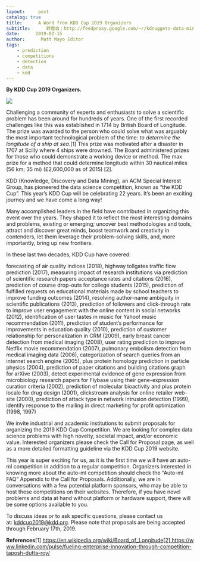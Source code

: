 ```yaml
---
layout:     post
catalog: true
title:      A Word from KDD Cup 2019 Organizers
subtitle:      转载自：http://feedproxy.google.com/~r/kdnuggets-data-mining-analytics/~3/Xp6t-_V09ho/word-from-kdd-cup-2019-organizers.html
date:      2019-02-15
author:      Matt Mayo Editor
tags:
    - prediction
    - competitions
    - detection
    - data
    - kdd
---
```


**By KDD Cup 2019 Organizers.**

![](https://www.kdnuggets.com/images/kdd-2019-alaska-597.jpg)


Challenging a community of experts and enthusiasts to solve a scientific problem has been around for hundreds of years. One of the first recorded challenges like this was established in 1714 by British Board of Longitude. The prize was awarded to the person who could solve what was arguably the most important technological problem of the time: *to determine the longitude of a ship at sea*.[1] This prize was motivated after a disaster in 1707 at Scilly where 4 ships were drowned. The Board administered prizes for those who could demonstrate a working device or method. The max prize for a method that could determine longitude within 30 nautical miles (56 km; 35 mi) (£2,600,000 as of 2015) [2].

KDD (Knowledge, Discovery and Data Mining), an ACM Special Interest Group, has pioneered the data science competition, known as “the KDD Cup”. This year’s KDD Cup will be celebrating 22 years. It’s been an exciting journey and we have come a long way!

Many accomplished leaders in the field have contributed in organizing this event over the years. They shaped it to reflect the most interesting domains and problems, existing or emerging; uncover best methodologies and tools, attract and discover great minds, boost teamwork and creativity in contenders, let them leverage their problem-solving skills, and, more importantly, bring up new frontiers.

In these last two decades, KDD Cup have covered:

forecasting of air quality indices (2018),
highway tollgates traffic flow prediction (2017),
measuring impact of research institutions via prediction of scientific research papers acceptance rates and citations (2016),
prediction of course drop-outs for college students (2015),
prediction of fulfilled requests on educational materials made by school teachers to improve funding outcomes (2014),
resolving author-name ambiguity in scientific publications (2013),
prediction of followers and click-through rate to improve user engagement with the online content in social networks (2012),
identification of user tastes in music for Yahoo! music recommendation (2011),
prediction of student’s performance for improvements in education quality (2010),
prediction of customer relationship for personalization in CRM (2009),
early breast cancer detection from medical imaging (2008),
user rating prediction to improve Netflix movie recommendation (2007),
pulmonary embolism detection from medical imaging data (2006),
categorization of search queries from an internet search engine (2005),
plus protein homology prediction in particle physics (2004),
prediction of paper citations and building citations graph for arXive (2003),
detect experimental evidence of gene expression from microbiology research papers for Flybase using their gene-expression curation criteria (2002),
prediction of molecular bioactivity and plus protein locale for drug design (2001),
clickstream analysis for online retailer web-site (2000),
prediction of attack type in network intrusion detection (1999),
identify response to the mailing in direct marketing for profit optimization (1998, 1997)

We invite industrial and academic institutions to submit proposals for organizing the 2019 KDD Cup Competition. We are looking for complex data science problems with high novelty, societal impact, and/or economic value. Interested organizers please check the Call for Proposal page, as well as a more detailed formatting guideline via the KDD Cup 2019 website.

This year is super exciting for us, as it is the first time we will have an auto-ml competition in addition to a regular competition. Organizers interested in knowing more about the auto-ml competition should check the “Auto-ml FAQ” Appendix to the Call for Proposals. Additionally, we are in conversations with a few potential platform sponsors, who may be able to host these competitions on their websites. Therefore, if you have novel problems and data at hand without platform or hardware support, there will be some options available to you.

To discuss ideas or to ask specific questions, please contact us at: kddcup2019@kdd.org. Please note that proposals are being accepted through February 17th, 2019.

**References**[1] https://en.wikipedia.org/wiki/Board_of_Longitude[2] https://www.linkedin.com/pulse/fueling-enterprise-innovation-through-competition-taposh-dutta-roy/
